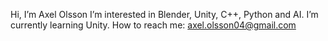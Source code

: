 Hi, I’m Axel Olsson
I’m interested in Blender, Unity, C++, Python and AI.
I’m currently learning Unity.
How to reach me: axel.olsson04@gmail.com



